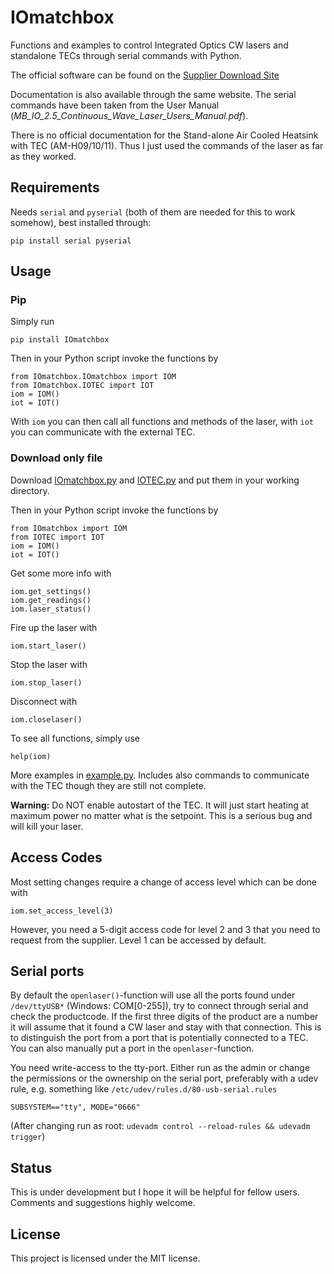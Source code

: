 # IOmatchbox
Functions and examples to control Integrated Optics CW lasers and standalone TECs through serial commands with Python.

The official software can be found on the [Supplier Download Site](https://integratedoptics.com/downloads)

Documentation is also available through the same website. The serial commands have been taken from the User Manual (*MB_IO_2.5_Continuous_Wave_Laser_Users_Manual.pdf*).

There is no official documentation for the Stand-alone Air Cooled Heatsink with TEC (AM-H09/10/11). Thus I just used the commands of the laser as far as they worked.

## Requirements
Needs `serial` and `pyserial` (both of them are needed for this to work somehow), best installed through:
```
pip install serial pyserial
```

## Usage
### Pip
Simply run
```
pip install IOmatchbox
```
Then in your Python script invoke the functions by
```
from IOmatchbox.IOmatchbox import IOM
from IOmatchbox.IOTEC import IOT
iom = IOM()
iot = IOT()
```
With `iom` you can then call all functions and methods of the laser, with `iot` you can communicate with the external TEC.

### Download only file
Download [IOmatchbox.py](src/IOmatchbox/IOmatchbox.py) and [IOTEC.py](src/IOmatchox/IOTEC.py) and put them in your working directory. 

Then in your Python script invoke the functions by
```
from IOmatchbox import IOM
from IOTEC import IOT
iom = IOM()
iot = IOT()
```

Get some more info with
```
iom.get_settings()
iom.get_readings()
iom.laser_status()
```

Fire up the laser with
```
iom.start_laser()
```

Stop the laser with
```
iom.stop_laser()
```

Disconnect with
```
iom.closelaser()
```

To see all functions, simply use
```
help(iom)
```

More examples in [example.py](example.py). Includes also commands to communicate with the TEC though they are still not complete.

**Warning:** Do NOT enable autostart of the TEC. It will just start heating at maximum power no matter what is the setpoint. This is a serious bug and will kill your laser. 


## Access Codes
Most setting changes require a change of access level which can be done with
```
iom.set_access_level(3)
```
However, you need a 5-digit access code for level 2 and 3 that you need to request from the supplier. Level 1 can be accessed by default.

## Serial ports
By default the `openlaser()`-function will use all the ports found under `/dev/ttyUSB*` (Windows: COM[0-255]), try to connect through serial and check the productcode. If the first three digits of the product are a number it will assume that it found a CW laser and stay with that connection. This is to distinguish the port from a port that is potentially connected to a TEC. You can also manually put a port in the `openlaser`-function.

You need write-access to the tty-port. Either run as the admin or change the permissions or the ownership on the serial port, preferably with a udev rule, e.g. something like
`/etc/udev/rules.d/80-usb-serial.rules`
```
SUBSYSTEM=="tty", MODE="0666"
```
(After changing run as root: `udevadm control --reload-rules && udevadm trigger`)

## Status
This is under development but I hope it will be helpful for fellow users. Comments and suggestions highly welcome.

## License
This project is licensed under the MIT license.


